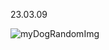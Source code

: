 23.03.09

![myDogRandomImg](https://github.com/Ellie998/myDogImages/assets/89681100/6360f544-6e81-4072-a709-e74dfc2d0cb4)
